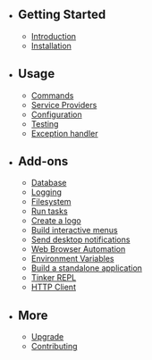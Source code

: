 - ## Getting Started
    - [Introduction](/docs/introduction)
	- [Installation](/docs/installation)
- ## Usage
    - [Commands](/docs/commands)
	- [Service Providers](/docs/service-providers)
	- [Configuration](/docs/configuration)
	- [Testing](/docs/testing)
	- [Exception handler](/docs/exception-handler)
- ## Add-ons
    - [Database](/docs/database)
    - [Logging](/docs/logging)
    - [Filesystem](/docs/filesystem)
    - [Run tasks](/docs/run-tasks)
    - [Create a logo](/docs/create-a-logo)
    - [Build interactive menus](/docs/build-interactive-menus)
    - [Send desktop notifications](/docs/send-desktop-notifications)
    - [Web Browser Automation](/docs/web-browser-automation)
    - [Environment Variables](/docs/environment-variables)
    - [Build a standalone application](/docs/build-a-standalone-application)
    - [Tinker REPL](/docs/tinker-repl)
    - [HTTP Client](/docs/http-client)
    
- ## More
    - [Upgrade](/docs/upgrade)
    - [Contributing](/docs/contributing)
	

